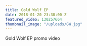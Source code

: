 ```yaml
---
title: Gold Wolf EP
date: 2018-01-20 23:30:00 Z
featured_video: 130257664
thumbnail_image: "/uploads/GW.jpg"
---
```


Gold Wolf EP promo video